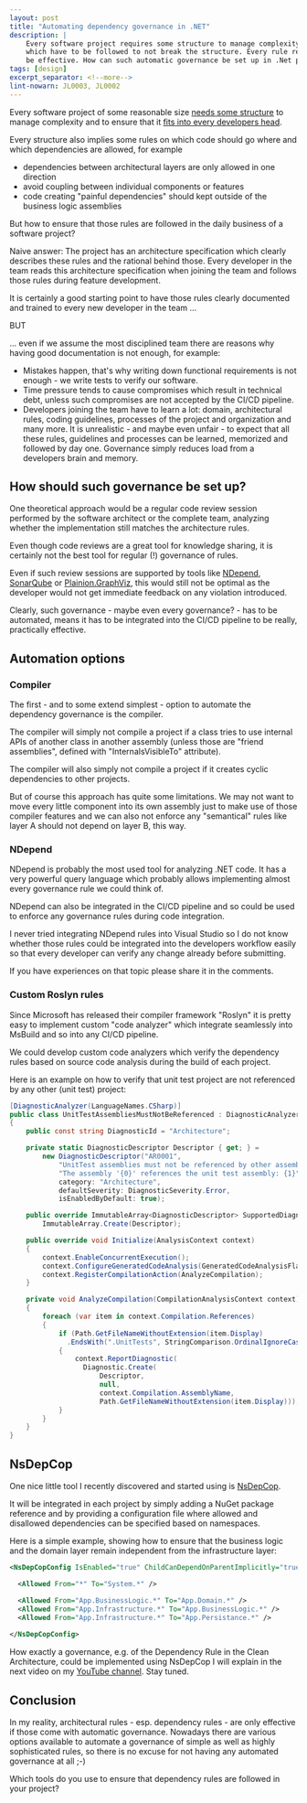 ```yaml
---
layout: post
title: "Automating dependency governance in .NET"
description: |
    Every software project requires some structure to manage complexity. Every structure implies rules 
    which have to be followed to not break the structure. Every rule requires automatic governance to 
    be effective. How can such automatic governance be set up in .Net projects?
tags: [design]
excerpt_separator: <!--more-->
lint-nowarn: JL0003, JL0002
---
```


Every software project of some reasonable size [needs some structure](https://youtu.be/1IE8RC-IOSE)
to manage complexity and to ensure that it [fits into every developers head](/Code-that-fits-in-your-head/).

Every structure also implies some rules on which code should go where and which dependencies are allowed,
for example

- dependencies between architectural layers are only allowed in one direction
- avoid coupling between individual components or features
- code creating "painful dependencies" should kept outside of the business logic assemblies

But how to ensure that those rules are followed in the daily business of a software project?

<!--more-->

Naive answer: The project has an architecture specification which clearly describes these rules and
the rational behind those. Every developer in the team reads this architecture specification when 
joining the team and follows those rules during feature development.

It is certainly a good starting point to have those rules clearly documented and trained to every
new developer in the team ...

BUT

... even if we assume the most disciplined team there are reasons why having good documentation
is not enough, for example:

- Mistakes happen, that's why writing down functional requirements is not enough - we write tests to 
  verify our software.
- Time pressure tends to cause compromises which result in technical debt, unless such compromises are 
  not accepted by the CI/CD pipeline.
- Developers joining the team have to learn a lot: domain, architectural rules, coding guidelines,
  processes of the project and organization and many more. 
  It is unrealistic - and maybe even unfair - to expect that all these rules, guidelines and processes 
  can be learned, memorized and followed by day one.
  Governance simply reduces load from a developers brain and memory.

## How should such governance be set up?

One theoretical approach would be a regular code review session performed by the
software architect or the complete team, analyzing whether the implementation still matches
the architecture rules.

Even though code reviews are a great tool for knowledge sharing, it is certainly not the 
best tool for regular (!) governance of rules.

Even if such review sessions are supported by tools like [NDepend](https://www.ndepend.com/), 
[SonarQube](https://www.sonarqube.org/) or [Plainion.GraphViz](http://www.plainionist.net/Plainion.GraphViz/),
this would still not be optimal as the developer would not get immediate feedback on any violation
introduced.

Clearly, such governance - maybe even every governance? - has to be automated, means it has 
to be integrated into the CI/CD pipeline to be really, practically effective.

## Automation options

### Compiler 

The first - and to some extend simplest - option to automate the dependency governance is the compiler.

The compiler will simply not compile a project if a class tries to use internal APIs of another 
class in another assembly (unless those are "friend assemblies", defined with "InternalsVisibleTo" attribute).

The compiler will also simply not compile a project if it creates cyclic dependencies to other projects.

But of course this approach has quite some limitations. We may not want to move every little component into
its own assembly just to make use of those compiler features and we can also not enforce any "semantical" rules
like layer A should not depend on layer B, this way.

### NDepend 

NDepend is probably the most used tool for analyzing .NET code. It has a very powerful query language which
probably allows implementing almost every governance rule we could think of.

NDepend can also be integrated in the CI/CD pipeline and so could be used to enforce any governance rules
during code integration.

I never tried integrating NDepend rules into Visual Studio so I do not know whether those rules could be 
integrated into the developers workflow easily so that every developer can verify any change already before
submitting. 

If you have experiences on that topic please share it in the comments.

### Custom Roslyn rules

Since Microsoft has released their compiler framework "Roslyn" it is pretty easy to implement custom
"code analyzer" which integrate seamlessly into MsBuild and so into any CI/CD pipeline.

We could develop custom code analyzers which verify the dependency rules based on source code analysis 
during the build of each project.

Here is an example on how to verify that unit test project are not referenced by any other (unit test) project:

``` csharp
[DiagnosticAnalyzer(LanguageNames.CSharp)]
public class UnitTestAssembliesMustNotBeReferenced : DiagnosticAnalyzer
{
    public const string DiagnosticId = "Architecture";

    private static DiagnosticDescriptor Descriptor { get; } =
        new DiagnosticDescriptor("AR0001", 
            "UnitTest assemblies must not be referenced by other assemblies",
            "The assembly '{0}' references the unit test assembly: {1}",
            category: "Architecture",
            defaultSeverity: DiagnosticSeverity.Error,
            isEnabledByDefault: true);

    public override ImmutableArray<DiagnosticDescriptor> SupportedDiagnostics =>
        ImmutableArray.Create(Descriptor);

    public override void Initialize(AnalysisContext context)
    {
        context.EnableConcurrentExecution();
        context.ConfigureGeneratedCodeAnalysis(GeneratedCodeAnalysisFlags.None);
        context.RegisterCompilationAction(AnalyzeCompilation);
    }

    private void AnalyzeCompilation(CompilationAnalysisContext context)
    {
        foreach (var item in context.Compilation.References)
        {
            if (Path.GetFileNameWithoutExtension(item.Display)
              .EndsWith(".UnitTests", StringComparison.OrdinalIgnoreCase))
            {
                context.ReportDiagnostic(
                  Diagnostic.Create(
                      Descriptor,
                      null,
                      context.Compilation.AssemblyName,
                      Path.GetFileNameWithoutExtension(item.Display)));
            }
        }
    }
}
```

## NsDepCop

One nice little tool I recently discovered and started using is [NsDepCop](https://github.com/realvizu/NsDepCop/).

It will be integrated in each project by simply adding a NuGet package reference and by providing a 
configuration file where allowed and disallowed dependencies can be specified based on namespaces. 

Here is a simple example, showing how to ensure that the business logic and the domain layer
remain independent from the infrastructure layer:

```xml
<NsDepCopConfig IsEnabled="true" ChildCanDependOnParentImplicitly="true">

  <Allowed From="*" To="System.*" />

  <Allowed From="App.BusinessLogic.*" To="App.Domain.*" />
  <Allowed From="App.Infrastructure.*" To="App.BusinessLogic.*" />
  <Allowed From="App.Infrastructure.*" To="App.Persistance.*" />
  
</NsDepCopConfig>
```

How exactly a governance, e.g. of the Dependency Rule in the Clean Architecture,
could be implemented using NsDepCop I will explain in the next video on my
[YouTube channel](https://www.youtube.com/c/AboutCleanCode). Stay tuned.

## Conclusion

In my reality, architectural rules - esp. dependency rules - are only effective if those come
with automatic governance. Nowadays there are various options available to automate a governance
of simple as well as highly sophisticated rules, so there is no excuse for not having any
automated governance at all ;-)

Which tools do you use to ensure that dependency rules are followed in your project?
